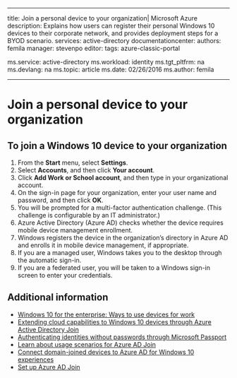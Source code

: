 

---
title: Join a personal device to your organization| Microsoft Azure
description: Explains how users can register their personal Windows 10 devices to their corporate network, and provides deployment steps for a BYOD scenario.
services: active-directory
documentationcenter: 
authors: femila
manager: stevenpo
editor: 
tags: azure-classic-portal

ms.service: active-directory
ms.workload: identity
ms.tgt_pltfrm: na
ms.devlang: na
ms.topic: article
ms.date: 02/26/2016
ms.author: femila

---
# Join a personal device to your organization
## To join a Windows 10 device to your organization
1. From the **Start** menu, select **Settings**.
2. Select **Accounts**, and then click **Your account**.
3. Click **Add Work or School account**, and then type in your organizational account.
4. On the sign-in page for your organization, enter your user name and password, and then click **OK**.
5. You will be prompted for a multi-factor authentication challenge. (This challenge is configurable by an IT administrator.)
6. Azure Active Directory (Azure AD) checks whether the device requires mobile device management enrollment.
7. Windows registers the device in the organization’s directory in Azure AD and enrolls it in mobile device management, if appropriate.
8. If you are a managed user, Windows takes you to the desktop through the automatic sign-in.
9. If you are a federated user, you will be taken to a Windows sign-in screen to enter your credentials.

## Additional information
* [Windows 10 for the enterprise: Ways to use devices for work](active-directory-azureadjoin-windows10-devices-overview.md)
* [Extending cloud capabilities to Windows 10 devices through Azure Active Directory Join](active-directory-azureadjoin-user-upgrade.md)
* [Authenticating identities without passwords through Microsoft Passport](active-directory-azureadjoin-passport.md)
* [Learn about usage scenarios for Azure AD Join](active-directory-azureadjoin-deployment-aadjoindirect.md)
* [Connect domain-joined devices to Azure AD for Windows 10 experiences](active-directory-azureadjoin-devices-group-policy.md)
* [Set up Azure AD Join](active-directory-azureadjoin-setup.md)

